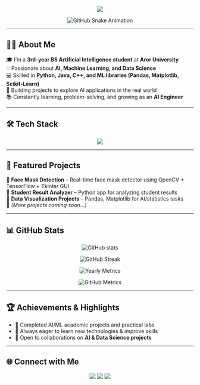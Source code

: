 <!-- Typing SVG Header -->
<p align="center">
  <img src="https://readme-typing-svg.demolab.com?lines=Hi%2C+I'm+Ghulam+Ali;AI+Engineer+%7C+ML+Enthusiast;Always+Learning+New+Skills&center=true&width=500&height=50">
</p>

<!-- Snake Animation -->
<p align="center">
  <img src="https://raw.githubusercontent.com/Ahtisham-1214/Ahtisham-1214/snake/github-snake-dark.svg" alt="GitHub Snake Animation" />
</p>

---

## 👨‍💻 About Me  

🎓 I’m a **3rd-year BS Artificial Intelligence student** at **Aror University**  
💡 Passionate about **AI, Machine Learning, and Data Science**  
💻 Skilled in **Python, Java, C++, and ML libraries (Pandas, Matplotlib, Scikit-Learn)**  
🚀 Building projects to explore AI applications in the real world  
📚 Constantly learning, problem-solving, and growing as an **AI Engineer**  

---

## 🛠 Tech Stack  

<p align="center">
  <img src="https://skillicons.dev/icons?i=python,java,cpp,tensorflow,sklearn,opencv,git,github,mysql,linux" />
</p>

---

## 📂 Featured Projects  

🔹 **Face Mask Detection** – Real-time face mask detector using OpenCV + TensorFlow + Tkinter GUI  
🔹 **Student Result Analyzer** – Python app for analyzing student results  
🔹 **Data Visualization Projects** – Pandas, Matplotlib for AI/statistics tasks  
🔹 *(More projects coming soon…)*  

---

## 📊 GitHub Stats  

<p align="center">
  <img src="https://github-readme-stats.vercel.app/api?username=Ghulam-Ali-Bughio&show_icons=true&theme=tokyonight" alt="GitHub stats" />
</p>

<p align="center">
  <img src="https://github-readme-streak-stats.herokuapp.com/?user=Ghulam-Ali-Bughio&theme=tokyonight" alt="GitHub Streak" />
</p>

<p align="center">
  <img src="https://raw.githubusercontent.com/Ahtisham-1214/Ahtisham-1214/main/metrics.plugin.isocalendar.fullyear.svg" alt="Yearly Metrics" />
</p>

<p align="center">
  <img src="https://raw.githubusercontent.com/Ahtisham-1214/Ahtisham-1214/main/github-metrics.svg" alt="GitHub Metrics" />
</p>

---

## 🏆 Achievements & Highlights  

- 🏅 Completed AI/ML academic projects and practical labs  
- 📖 Always eager to learn new technologies & improve skills  
- 🤝 Open to collaborations on **AI & Data Science projects**  

---

## 🌐 Connect with Me  

<p align="center">
  <a href="https://www.linkedin.com/in/ghulam-ali-bb618532a/"><img src="https://img.shields.io/badge/-LinkedIn-blue?logo=linkedin&logoColor=white"></a>
  <a href="mailto:your_email@gmail.com"><img src="https://img.shields.io/badge/-Email-red?logo=gmail&logoColor=white"></a>
  <a href="https://github.com/Ghulam-Ali-Bughio"><img src="https://img.shields.io/badge/-GitHub-black?logo=github&logoColor=white"></a>
</p>
